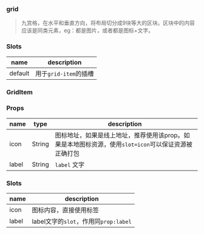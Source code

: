 ### grid

> 九宫格，在水平和垂直方向，将布局切分成9块等大的区块。区块中的内容应该是同类元素，eg：都是图片，或者都是图标+文字。

### Slots

|name|description|
|----|-----------|
|default|用于`grid-item`的插槽|

### GridItem

### Props

|name|type|description|
|----|----|-----------|
|icon|String|图标地址，如果是线上地址，推荐使用该prop。如果是本地图标资源，使用`slot=icon`可以保证资源被正确打包|
|label|String|`label` 文字|

### Slots

|name|description|
|----|-----------|
|icon|图标内容，直接使用<img>标签|
|label|label文字的`slot`，作用同`prop:label`|
